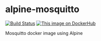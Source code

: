 # alpine-mosquitto
[![Build Status](https://travis-ci.org/valentinvieriu/alpine-mosquitto.svg?branch=master)](https://travis-ci.org/valentinvieriu/alpine-mosquitto)
[![This image on DockerHub](https://img.shields.io/docker/pulls/valentinvieriu/alpine-mosquitto.svg)](https://hub.docker.com/r/valentinvieriu/alpine-mosquitto/)

Mosquitto docker image using Alpine
